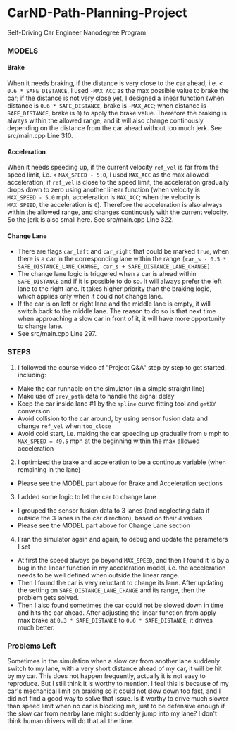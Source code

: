 # CarND-Path-Planning-Project
Self-Driving Car Engineer Nanodegree Program

### MODELS
#### Brake
When it needs braking, if the distance is very close to the car ahead, i.e. < `0.6 * SAFE_DISTANCE`, I used `-MAX_ACC` as the max possible value to brake the car; if the distance is not very close yet, I designed a linear function (when distance is `0.6 * SAFE_DISTANCE`, brake is `-MAX_ACC`; when distance is `SAFE_DISTANCE`, brake is `0`) to apply the brake value. Therefore the braking is always within the allowed range, and it will also change continously depending on the distance from the car ahead without too much jerk. See src/main.cpp Line 310.

#### Acceleration
When it needs speeding up, if the current velocity `ref_vel` is far from the speed limit, i.e. < `MAX_SPEED - 5.0`, I used `MAX_ACC` as the max allowed acceleration; if `ref_vel` is close to the speed limit, the acceleration gradually drops down to zero using another linear function (when velocity is `MAX_SPEED - 5.0` mph, acceleration is `MAX_ACC`; when the velocity is `MAX_SPEED`, the acceleration is `0`). Therefore the acceleration is also always within the allowed range, and changes continously with the current velocity. So the jerk is also small here. See src/main.cpp Line 322.

#### Change Lane
* There are flags `car_left` and `car_right` that could be marked `true`, when there is a car in the corresponding lane within the range `[car_s - 0.5 * SAFE_DISTANCE_LANE_CHANGE, car_s + SAFE_DISTANCE_LANE_CHANGE]`.
* The change lane logic is triggered when a car is ahead within `SAFE_DISTANCE` and if it is possible to do so. It will always prefer the left lane to the right lane. It takes higher priority than the braking logic, which applies only when it could not change lane.
* If the car is on left or right lane and the middle lane is empty, it will switch back to the middle lane. The reason to do so is that next time when approaching a slow car in front of it, it will have more opportunity to change lane.
* See src/main.cpp Line 297.

### STEPS
1. I followed the course video of "Project Q&A" step by step to get started, including:
  * Make the car runnable on the simulator (in a simple straight line)
  * Make use of `prev_path` data to handle the signal delay
  * Keep the car inside lane #1 by the `spline` curve fitting tool and `getXY` conversion
  * Avoid collision to the car around, by using sensor fusion data and change `ref_vel` when `too_close`
  * Avoid cold start, i.e. making the car speeding up gradually from `0` mph to `MAX_SPEED = 49.5` mph at the beginning within the max allowed acceleration

2. I optimized the brake and acceleration to be a continous variable (when remaining in the lane)
  * Please see the MODEL part above for Brake and Acceleration sections

3. I added some logic to let the car to change lane
  * I grouped the sensor fusion data to 3 lanes (and neglecting data if outside the 3 lanes in the car direction), based on their `d` values
  * Please see the MODEL part above for Change Lane section

4. I ran the simulator again and again, to debug and update the parameters I set
  * At first the speed always go beyond `MAX_SPEED`, and then I found it is by a bug in the linear function in my acceleration model, i.e. the acceleration needs to be well defined when outside the linear range.
  * Then I found the car is very reluctant to change its lane. After updating the setting on `SAFE_DISTANCE_LANE_CHANGE` and its range, then the problem gets solved.
  * Then I also found sometimes the car could not be slowed down in time and hits the car ahead. After adjusting the linear function from apply max brake at `0.3 * SAFE_DISTANCE` to `0.6 * SAFE_DISTANCE`, it drives much better.

### Problems Left
Sometimes in the simulation when a slow car from another lane suddenly switch to my lane, with a very short distance ahead of my car, it will be hit by my car. This does not happen frequently, actually it is not easy to reproduce. But I still think it is worthy to mention. I feel this is because of my car's mechanical limit on braking so it could not slow down too fast, and I did not find a good way to solve that issue. Is it worthy to drive much slower than speed limit when no car is blocking me, just to be defensive enough if the slow car from nearby lane might suddenly jump into my lane? I don't think human drivers will do that all the time.